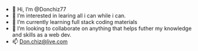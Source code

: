 - 👋 Hi, I’m @Donchiz77
- 👀 I’m interested in learing all i can while i can.
- 🌱 I’m currently learning full stack coding materials
- 💞️ I’m looking to collaborate on anything that helps futher my knowledge and skills as a web dev.
- 📫 Don.chiz@live.com

<!---
Donchiz77/Donchiz77 is a ✨ special ✨ repository because its `README.md` (this file) appears on your GitHub profile.
You can click the Preview link to take a look at your changes.
--->
